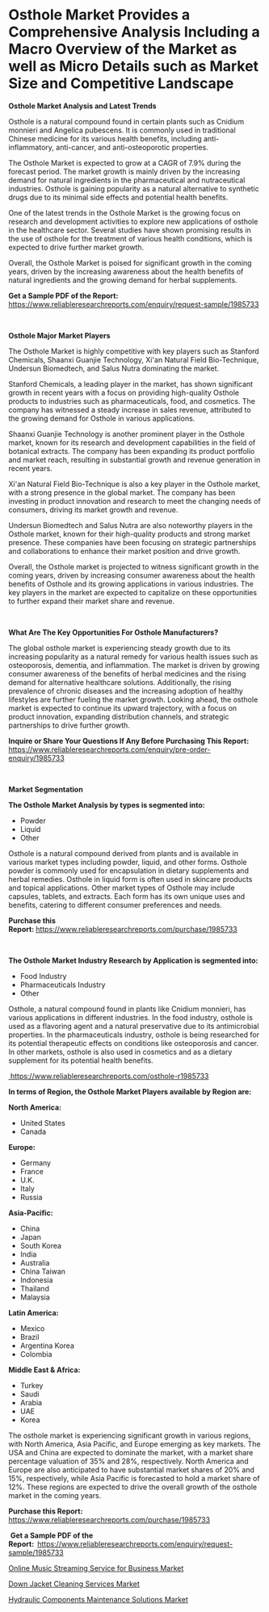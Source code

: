 <p><h1>Osthole Market Provides a Comprehensive Analysis Including a Macro Overview of the Market as well as Micro Details such as Market Size and Competitive Landscape</h1></p><p><strong>Osthole Market Analysis and Latest Trends</strong></p>
<p><p>Osthole is a natural compound found in certain plants such as Cnidium monnieri and Angelica pubescens. It is commonly used in traditional Chinese medicine for its various health benefits, including anti-inflammatory, anti-cancer, and anti-osteoporotic properties.</p><p>The Osthole Market is expected to grow at a CAGR of 7.9% during the forecast period. The market growth is mainly driven by the increasing demand for natural ingredients in the pharmaceutical and nutraceutical industries. Osthole is gaining popularity as a natural alternative to synthetic drugs due to its minimal side effects and potential health benefits.</p><p>One of the latest trends in the Osthole Market is the growing focus on research and development activities to explore new applications of osthole in the healthcare sector. Several studies have shown promising results in the use of osthole for the treatment of various health conditions, which is expected to drive further market growth.</p><p>Overall, the Osthole Market is poised for significant growth in the coming years, driven by the increasing awareness about the health benefits of natural ingredients and the growing demand for herbal supplements.</p></p>
<p><strong>Get a Sample PDF of the Report:&nbsp;</strong> <a href="https://www.reliableresearchreports.com/enquiry/request-sample/1985733">https://www.reliableresearchreports.com/enquiry/request-sample/1985733</a></p>
<p>&nbsp;</p>
<p><strong>Osthole Major Market Players</strong></p>
<p><p>The Osthole Market is highly competitive with key players such as Stanford Chemicals, Shaanxi Guanjie Technology, Xi'an Natural Field Bio-Technique, Undersun Biomedtech, and Salus Nutra dominating the market. </p><p>Stanford Chemicals, a leading player in the market, has shown significant growth in recent years with a focus on providing high-quality Osthole products to industries such as pharmaceuticals, food, and cosmetics. The company has witnessed a steady increase in sales revenue, attributed to the growing demand for Osthole in various applications.</p><p>Shaanxi Guanjie Technology is another prominent player in the Osthole market, known for its research and development capabilities in the field of botanical extracts. The company has been expanding its product portfolio and market reach, resulting in substantial growth and revenue generation in recent years.</p><p>Xi'an Natural Field Bio-Technique is also a key player in the Osthole market, with a strong presence in the global market. The company has been investing in product innovation and research to meet the changing needs of consumers, driving its market growth and revenue.</p><p>Undersun Biomedtech and Salus Nutra are also noteworthy players in the Osthole market, known for their high-quality products and strong market presence. These companies have been focusing on strategic partnerships and collaborations to enhance their market position and drive growth.</p><p>Overall, the Osthole market is projected to witness significant growth in the coming years, driven by increasing consumer awareness about the health benefits of Osthole and its growing applications in various industries. The key players in the market are expected to capitalize on these opportunities to further expand their market share and revenue.</p></p>
<p>&nbsp;</p>
<p><strong>What Are The Key Opportunities For Osthole Manufacturers?</strong></p>
<p><p>The global osthole market is experiencing steady growth due to its increasing popularity as a natural remedy for various health issues such as osteoporosis, dementia, and inflammation. The market is driven by growing consumer awareness of the benefits of herbal medicines and the rising demand for alternative healthcare solutions. Additionally, the rising prevalence of chronic diseases and the increasing adoption of healthy lifestyles are further fueling the market growth. Looking ahead, the osthole market is expected to continue its upward trajectory, with a focus on product innovation, expanding distribution channels, and strategic partnerships to drive further growth.</p></p>
<p><strong>Inquire or Share Your Questions If Any Before Purchasing This Report:</strong> <a href="https://www.reliableresearchreports.com/enquiry/pre-order-enquiry/1985733">https://www.reliableresearchreports.com/enquiry/pre-order-enquiry/1985733</a></p>
<p>&nbsp;</p>
<p><strong>Market Segmentation</strong></p>
<p><strong>The Osthole Market Analysis by types is segmented into:</strong></p>
<p><ul><li>Powder</li><li>Liquid</li><li>Other</li></ul></p>
<p><p>Osthole is a natural compound derived from plants and is available in various market types including powder, liquid, and other forms. Osthole powder is commonly used for encapsulation in dietary supplements and herbal remedies. Osthole in liquid form is often used in skincare products and topical applications. Other market types of Osthole may include capsules, tablets, and extracts. Each form has its own unique uses and benefits, catering to different consumer preferences and needs.</p></p>
<p><strong>Purchase this Report:&nbsp;</strong><a href="https://www.reliableresearchreports.com/purchase/1985733">https://www.reliableresearchreports.com/purchase/1985733</a></p>
<p>&nbsp;</p>
<p><strong>The Osthole Market Industry Research by Application is segmented into:</strong></p>
<p><ul><li>Food Industry</li><li>Pharmaceuticals Industry</li><li>Other</li></ul></p>
<p><p>Osthole, a natural compound found in plants like Cnidium monnieri, has various applications in different industries. In the food industry, osthole is used as a flavoring agent and a natural preservative due to its antimicrobial properties. In the pharmaceuticals industry, osthole is being researched for its potential therapeutic effects on conditions like osteoporosis and cancer. In other markets, osthole is also used in cosmetics and as a dietary supplement for its potential health benefits.</p></p>
<p><a href="https://www.reliableresearchreports.com/osthole-r1985733">&nbsp;https://www.reliableresearchreports.com/osthole-r1985733</a></p>
<p><strong>In terms of Region, the Osthole Market Players available by Region are:</strong></p>
<p>
    <p> <strong> North America: </strong>
        <ul>
            <li>United States</li>
            <li>Canada</li>
        </ul>
        </p> 
    <p> <strong> Europe: </strong>
        <ul>
            <li>Germany</li>
            <li>France</li>
            <li>U.K.</li>
            <li>Italy</li>
            <li>Russia</li>
        </ul>
        </p> 
    <p> <strong> Asia-Pacific: </strong>
        <ul>
            <li>China</li>
            <li>Japan</li>
            <li>South Korea</li>
            <li>India</li>
            <li>Australia</li>
            <li>China Taiwan</li>
            <li>Indonesia</li>
            <li>Thailand</li>
            <li>Malaysia</li>
        </ul>
        </p> 
    <p> <strong> Latin America: </strong>
        <ul>
            <li>Mexico</li>
            <li>Brazil</li>
            <li>Argentina Korea</li>
            <li>Colombia</li>
        </ul>
        </p> 
    <p> <strong> Middle East & Africa: </strong>
        <ul>
            <li>Turkey</li>
            <li>Saudi</li>
            <li>Arabia</li>
            <li>UAE</li>
            <li>Korea</li>
        </ul>
    </p>
    </p>
<p><p>The osthole market is experiencing significant growth in various regions, with North America, Asia Pacific, and Europe emerging as key markets. The USA and China are expected to dominate the market, with a market share percentage valuation of 35% and 28%, respectively. North America and Europe are also anticipated to have substantial market shares of 20% and 15%, respectively, while Asia Pacific is forecasted to hold a market share of 12%. These regions are expected to drive the overall growth of the osthole market in the coming years.</p></p>
<p><strong>Purchase this Report: </strong><a href="https://www.reliableresearchreports.com/purchase/1985733">https://www.reliableresearchreports.com/purchase/1985733</a></p>
<p>&nbsp;<strong>Get a Sample PDF of the Report:&nbsp;&nbsp;</strong><a href="https://www.reliableresearchreports.com/enquiry/request-sample/1985733">https://www.reliableresearchreports.com/enquiry/request-sample/1985733</a></p>
<p><strong></strong></p>
<p><p><a href="https://github.com/dancokkoe288/Market-Research-Report-List-1/blob/main/online-music-streaming-service-for-business-market.md">Online Music Streaming Service for Business Market</a></p><p><a href="https://github.com/caominhtri712020/Market-Research-Report-List-1/blob/main/down-jacket-cleaning-services-market.md">Down Jacket Cleaning Services Market</a></p><p><a href="https://github.com/lamhaoka57/Market-Research-Report-List-1/blob/main/hydraulic-components-maintenance-solutions-market.md">Hydraulic Components Maintenance Solutions Market</a></p></p>